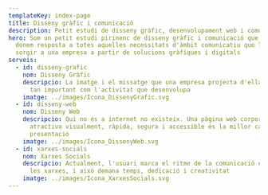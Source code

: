 ```yaml
---
templateKey: index-page
title: Disseny gràfic i comunicació
description: Petit estudi de disseny gràfic, desenvolupament web i comunicació del Pallars Sobirà. Ajudem tant a la digitalització de les empreses i projectes de l'Alt Pirineu com a satisfer les seves necessitats en l'àmbit comunicatiu.
hero: Som un petit estudi pirinenc de disseny gràfic i comunicació que
  donem resposta a totes aquelles necessitats d'àmbit comunicatiu que li puguin
  sorgir a una empresa a partir de solucions gràfiques i digitals
serveis:
  - id: disseny-grafic
    nom: Disseny Gràfic
    descripcio: La imatge i el missatge que una empresa projecta d'ella mateixa és
      tan important com l'activitat que desenvolupa
    imatge: ../images/Icona_DissenyGrafic.svg
  - id: disseny-web
    nom: Disseny Web
    descripcio: Qui no és a internet no existeix. Una pàgina web corporativa
      atractiva visualment, ràpida, segura i accessible és la millor carta de
      presentació
    imatge: ../images/Icona_DissenyWeb.svg
  - id: xarxes-socials
    nom: Xarxes Socials
    descripcio: Actualment, l'usuari marca el ritme de la comunicació empresarial a
      les xarxes, i això demana temps, dedicació i creativitat
    imatge: ../images/Icona_XarxesSocials.svg
---
```

